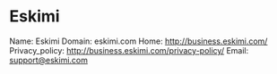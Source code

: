 
# Eskimi

Name: Eskimi
Domain: eskimi.com
Home: http://business.eskimi.com/
Privacy_policy: http://business.eskimi.com/privacy-policy/
Email: support@eskimi.com

